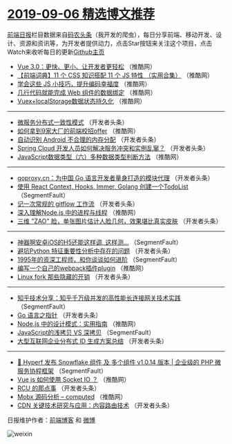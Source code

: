 # [2019-09-06 精选博文推荐](http://hao.caibaojian.com/date/2019/09/06)

[前端日报](http://caibaojian.com/c/news)栏目数据来自[码农头条](http://hao.caibaojian.com/)（我开发的爬虫），每日分享前端、移动开发、设计、资源和资讯等，为开发者提供动力，点击Star按钮来关注这个项目，点击Watch来收听每日的更新[Github主页](https://github.com/kujian/frontendDaily)
* [Vue 3.0：更快、更小、让开发者更轻松](http://hao.caibaojian.com/124029.html) （推酷网）
* [【前端词典】11 个 CSS 知识搭配 11 个 JS 特性 （实用合集）](http://hao.caibaojian.com/124056.html) （推酷网）
* [学会这些 JS 小技巧，提升编码幸福度](http://hao.caibaojian.com/124047.html) （推酷网）
* [几行代码就能完成 Web 组件的数据绑定](http://hao.caibaojian.com/124054.html) （推酷网）
* [Vuex+localStorage数据状态持久化](http://hao.caibaojian.com/124039.html) （推酷网）

***
* [微服务分布式一致性模式](http://hao.caibaojian.com/124013.html) （开发者头条）
* [如何拿到9家大厂的前端校招offer](http://hao.caibaojian.com/124032.html) （推酷网）
* [自动识别 Android 不合理的内存分配](http://hao.caibaojian.com/124016.html) （开发者头条）
* [Spring Cloud 开发人员如何解决服务冲突和实例乱窜？](http://hao.caibaojian.com/123974.html) （开发者头条）
* [JavaScript数据类型（六）多种数据类型判断方法](http://hao.caibaojian.com/124034.html) （推酷网）

***
* [goproxy.cn：为中国 Go 语言开发者量身打造的模块代理](http://hao.caibaojian.com/123959.html) （开发者头条）
* [使用 React Context, Hooks, Immer, Golang 创建一个TodoList](http://hao.caibaojian.com/123949.html) （SegmentFault）
* [记一次常规的 gitflow 工作流](http://hao.caibaojian.com/124000.html) （开发者头条）
* [深入理解Node.js 中的进程与线程](http://hao.caibaojian.com/124050.html) （推酷网）
* [三维 &quot;ZAO&quot; 脸，单张图片估计人脸几何，效果堪比真实皮肤](http://hao.caibaojian.com/124020.html) （开发者头条）

***
* [神器啊安卓iOS的H5还能这样调, 这样测&#8230;](http://hao.caibaojian.com/123950.html) （SegmentFault）
* [避坑Python 特征重要性分析中存在的问题](http://hao.caibaojian.com/124001.html) （开发者头条）
* [1995年的资深工程师，和你谈谈如何进阶](http://hao.caibaojian.com/123951.html) （SegmentFault）
* [编写一个自己的webpack插件plugin](http://hao.caibaojian.com/124027.html) （推酷网）
* [Linux fork 那些隐藏的开销](http://hao.caibaojian.com/123981.html) （开发者头条）

***
* [知乎技术分享：知乎千万级并发的高性能长连接网关技术实践](http://hao.caibaojian.com/123952.html) （SegmentFault）
* [Go 语言之指针](http://hao.caibaojian.com/124004.html) （开发者头条）
* [Node.js 中的设计模式：实用指南](http://hao.caibaojian.com/124028.html) （推酷网）
* [JavaScript的浅拷贝 VS 深拷贝](http://hao.caibaojian.com/123953.html) （SegmentFault）
* [大型互联网企业分布式 ID 生成方案总结](http://hao.caibaojian.com/124005.html) （开发者头条）

***
* [🚀 Hyperf 发布 Snowflake 组件 及 多个组件 v1.0.14 版本 | 企业级的 PHP 微服务协程框架](http://hao.caibaojian.com/123943.html) （SegmentFault）
* [Vue js 如何使用 Socket IO ？](http://hao.caibaojian.com/124040.html) （推酷网）
* [RCU 的那点事](http://hao.caibaojian.com/124007.html) （开发者头条）
* [Mobx 源码分析 &#8211; computed](http://hao.caibaojian.com/124030.html) （推酷网）
* [CDN 关键技术研究与应用：内容路由技术](http://hao.caibaojian.com/123969.html) （开发者头条）

日报维护作者：[前端博客](http://caibaojian.com/) 和 [微博](http://caibaojian.com/go/weibo)

![weixin](https://user-images.githubusercontent.com/3055447/38468989-651132ac-3b80-11e8-8e6b-15122322a9d7.png)